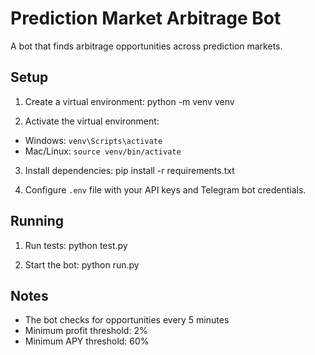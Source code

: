 # Prediction Market Arbitrage Bot

A bot that finds arbitrage opportunities across prediction markets.

## Setup

1. Create a virtual environment:
python -m venv venv

2. Activate the virtual environment:
- Windows: `venv\Scripts\activate`
- Mac/Linux: `source venv/bin/activate`

3. Install dependencies:
pip install -r requirements.txt

4. Configure `.env` file with your API keys and Telegram bot credentials.

## Running

1. Run tests:
python test.py

2. Start the bot:
python run.py

## Notes

- The bot checks for opportunities every 5 minutes
- Minimum profit threshold: 2%
- Minimum APY threshold: 60%